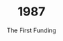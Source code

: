 ---
published: true
layout: "post"
title: "1987"
timeline: "false"
teaserText: "Alan Herbert, former Chair of the Board of Directors speaks to funding AIDS Vancouver in a time of crisis."
subtitle: "The First Funding"
video: "http://player.vimeo.com/video/68924049"
teaserImg: "1987-teaser.jpg"
featureImg: "1987-feature.jpg"

statistics:
- stat: "1011"
  desc: "Canadians diagnosed with AIDS."
  link: "http://www.cdnaids.ca/canadianaidssocietymilestones"
  type: "webpage"

- stat: "524"
  desc: "HIV/AIDS Deaths in Canada."
  link: "http://www.phac-aspc.gc.ca/aids-sida/publication/survreport/2009/dec/9-eng.php"
  type: "webpage"

- stat: "5 to 10"
  desc: "million estimated to be infected worldwide by the WHO."
  link: "http://www.avert.org/aids-history87-92.htm"
  type: "webpage"

global:
- item: "AZT was approved by the US FDA for use in the treatment of HIV/AIDS, but was virtually unavailable to everyone in Africa."
  link: "http://www.fda.gov/ForConsumers/ByAudience/ForPatientAdvocates/HIVandAIDSActivities/ucm151074.htm"
  type: "webpage"

- item: "US immigration bans people with HIV/AIDS."
  link: "http://www.pbs.org/newshour/updates/politics/july-dec09/travel_10-30.html"
  type: "webpage"

- item: "'And the Band Played On' written by Randy Shilts, is published."
  link: "http://en.wikipedia.org/wiki/And_the_Band_Played_On"
  type: "webpage"

- item: "U.S. President Ronald Reagan for the first time publicly uses the word AIDS, five years after its discovery."
  link: "https://www.youtube.com/watch?v=Sxz9M36LjYY"
  type: "video"

- item: "FDA began stricter testing to prove efficacy of condom usage in the prevention of STDs and HIV/AIDS"
  link: "http://www.cdc.gov/mmwr/preview/mmwrhtml/00001053.htm?mobile=nocontent"
  type: "webpage"

- item: "AZT costs $10,000 per year, the most expensive drug in history."
  link: "http://www.nytimes.com/1989/08/28/opinion/azt-s-inhuman-cost.html"
  type: "webpage"

- item: "Needle exchanges are first piloted in the UK."
  link: "http://news.bbc.co.uk/1/hi/health/5033810.stm"
  type: "webpage"

national:
- item: "AZT becomes legally accessible in Canada."
  link: "http://www.actoronto.org/home.nsf/pages/acttimeline"
  type: "webpage"

- item: "The Toronto People with AIDS Foundation (TPWAF) is formed."
  link: "http://www.pwatoronto.org/english/main.php"
  type: "webpage"

- item: "ACT Up's first protest March 24, 1987."
  link: "http://www.youtube.com/watch?v=wwhFS1mUaVY"
  type: "video"

year:
- item: "The Simpsons cartoon first appears as a series of shorts on The Tracey Ullman Show."
  link: "http://www.thesimpsons.com/#/about"
  type: "video"

- item: "Canada introduces a one dollar coin, nicknamed the 'Loonie'"
  link: "http://www.cbc.ca/archives/categories/economy-business/banks/banks-general/introducing-the-loonie.html"
  type: "webpage"

- item: "New Zealand created the Nuclear Free Zone, Disarmament, and Arms Control Act, a first worldwide."
  link: "http://en.wikipedia.org/wiki/New_Zealand_Nuclear_Free_Zone,_Disarmament,_and_Arms_Control_Act_1987"
  type: "webpage"

local:

- item: "Vancouver holds its first AIDS Candlelight Memorial."

- item: "AIDS Vancouver's first Executive Director, Bob Tivey was fired for statements he made without the AIDS Vancouver board's sanctioning."
  link: "/media/1987-Bob-Tivey-Packs-it.jpg"
  type: "image"

- item: "The provincial government introduces Bill 34, a legislation that called for quarantining of people with AIDS. 'Quarantine Plan for AIDS'."
  link: "/media/1987-Quarantine-plan-for-AIDS.jpg"
  type: "image"

- item: "McLaren Housing was founded providing affordable housing for those affected with HIV/AIDS"
  link: "http://www.mclarenhousing.com/index.php?option=com_content&view=article&id=46&Itemid=53"
  type: "webpage"
---